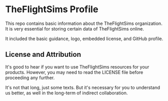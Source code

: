 # TheFlightSims Profile

This repo contains basic information about the TheFlightSims organization. It is very essential for storing certain data of TheFlightSims online.

It included the basic guidance, logo, embedded license, and GitHub profile.

## License and Attribution

It's good to hear if you want to use TheFlightSims resources for your products. However, you may need to read the LICENSE file before proceeding any further.

It's not that long, just some texts. But it's necessary for you to understand us better, as well in the long-term of indirect collaboration.
